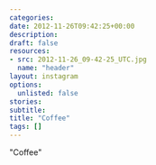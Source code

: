 ```yaml
---
categories:
date: 2012-11-26T09:42:25+00:00
description:
draft: false
resources:
- src: 2012-11-26_09-42-25_UTC.jpg
  name: "header"
layout: instagram
options:
  unlisted: false
stories:
subtitle:
title: "Coffee"
tags: []
---
```


"Coffee"
